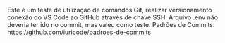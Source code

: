 Este é um teste de utilização de comandos Git, realizar versionamento conexão do VS Code ao GitHub através de chave SSH.
Arquivo .env não deveria ter ido no commit, mas valeu como teste.
Padrões de Commits: https://github.com/iuricode/padroes-de-commits